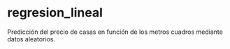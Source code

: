# regresion_lineal
Predicción del precio de casas en función de los metros cuadros mediante datos aleatorios.

